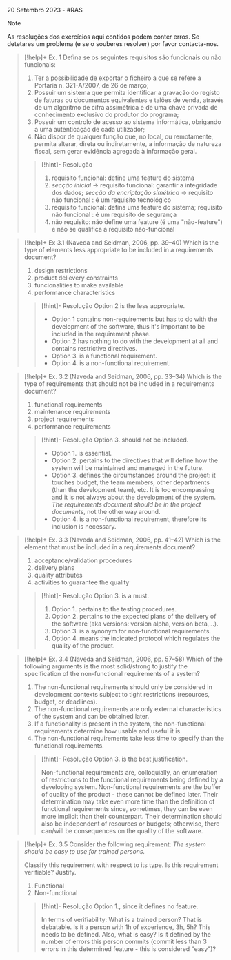 20 Setembro 2023 - #RAS

> [!note]
> As resoluções dos exercícios aqui contidos podem conter erros. Se detetares um problema (e se o souberes resolver) por favor contacta-nos.


>[!help]+ Ex. 1
>Defina se os seguintes requisitos são funcionais ou não funcionais:
>1. Ter a possibilidade de exportar o ficheiro a que se refere a Portaria n. 321-A/2007, de 26 de março;
>2. Possuir um sistema que permita identificar a gravação do registo de faturas ou documentos equivalentes e talões de venda, através de um algoritmo de cifra assimétrica e de uma chave privada de conhecimento exclusivo do produtor do programa;
>3. Possuir um controlo de acesso ao sistema informática, obrigando a uma autenticação de cada utilizador;
>4. Não dispor de qualquer função que, no local, ou remotamente, permita alterar, direta ou indiretamente, a informação de natureza fiscal, sem gerar evidência agregada à informação geral.
>   
>   >[!hint]- Resolução
>   >1. requisito funcional: define uma feature do sistema
>   >2. *secção inicial* -> requisito funcional: garantir a integridade dos dados; *secção da encriptação simétrica* -> requisito não funcional : é um requisito tecnológico
>   >3. requisito funcional: defina uma feature do sistema; requisito não funcional :  é um requisito de segurança
>   >4. não requisito: não define uma feature (é uma "não-feature") e não se qualifica a requisito não-funcional


>[!help]+ Ex 3.1 (Naveda and Seidman, 2006, pp. 39–40)
> Which is the type of elements less appropriate to be included in a requirements document?
>1. design restrictions
>2. product delievery constraints
>3. funcionalities to make available
>4. performance characteristics
>   
>>[!hint]- Resolução
>>Option 2 is the less appropriate.
>>
>>- Option 1 contains non-requirements but has to do with the development of the software, thus it's important to be included in the requirement phase.
>>- Option 2 has nothing to do with the development at all and contains restrictive directives.
>>- Option 3. is a functional requirement.
>>- Option 4. is a non-functional requirement.


>[!help]+ Ex. 3.2 (Naveda and Seidman, 2006, pp. 33–34)
>Which is the type of requirements that should not be included in a requirements document?
>
>1. functional requirements
>2. maintenance requirements
>3. project requirements
>4. performance requirements
>   
>>[!hint]- Resolução
>>Option 3. should not be included.
>>
>>- Option 1. is essential.
>>- Option 2. pertains to the directives that will define how the system will be maintained and managed in the future.
>>- Option 3. defines the circumstances around the project: it touches budget, the team members, other departments (than the development team), etc. It is too encompassing and it is not always about the development of the system. *The requirements document should be in the project documents*, not the other way around.
>>- Option 4. is a non-functional requirement, therefore  its inclusion is necessary.


>[!help]+ Ex. 3.3 (Naveda and Seidman, 2006, pp. 41–42)
>Which is the element that must be included in a requirements document?
>
>1. acceptance/validation procedures
>2. delivery plans
>3. quality attributes
>4. activities to guarantee the quality
>   
>>[!hint]- Resolução
>>Option 3. is a must.
>>
>>1. Option 1. pertains to the testing procedures.
>>2. Option 2. pertains to the expected plans of the delivery of the software (aka versions: version alpha, version beta,...).
>>3. Option 3. is a synonym for non-functional requirements.
>>4. Option 4. means the indicated protocol which regulates the quality of the product.


>[!help]+ Ex. 3.4 (Naveda and Seidman, 2006, pp. 57–58)
>Which of the following arguments is the most solid/strong to justify the specification of the non-functional requirements of a system?
>
>1. The non-functional requirements should only be considered in development contexts subject to tight restrictions (resources, budget, or deadlines).
>2. The non-functional requirements are only external characteristics of the system and can be obtained later.
>3. If a functionality is present in the system, the non-functional requirements determine how usable and useful it is.
>4. The non-functional requirements take less time to specify than the functional requirements.
>   
>>[!hint]- Resolução
>>Option 3. is the best justification.
>>
>>Non-functional requirements are, colloquially, an enumeration of restrictions to the functional requirements being defined by a developing system.
>>Non-functional requirements are the buffer of quality of the product - these cannot be defined later. Their determination may take even more time than the definition of functional requirements since, sometimes, they can be even more implicit than their counterpart. Their determination should also be independent of resources or budgets; otherwise, there can/will be consequences on the quality of the software.


>[!help]+ Ex. 3.5
>Consider the following requirement: *The system should be easy to use for trained persons.* 
>
>Classify this requirement with respect to its type. Is this requirement verifiable? Justify.
>
>1. Functional
>2. Non-functional
>   
>>[!hint]- Resolução
>>Option 1., since it defines no feature.
>>
>>In terms of verifiability:
>>What is a trained person? That is debatable. Is it a person with 1h of experience, 3h, 5h? This needs to be defined.
>>Also, what is easy? Is it defined by the number of errors this person commits (commit less than 3 errors in this determined feature - this is considered "easy")?
>
